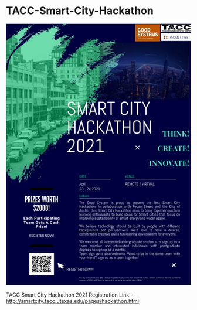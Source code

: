 # TACC-Smart-City-Hackathon

![Flyer](Flyer-1.jpg)

TACC Smart City Hackathon 2021 Registration Link - http://smartcity.tacc.utexas.edu/pages/hackathon.html
